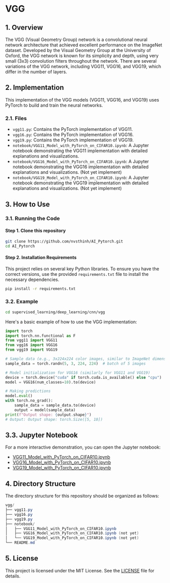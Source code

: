 # VGG

## 1. Overview
The VGG (Visual Geometry Group) network is a convolutional neural network architecture that achieved excellent performance on the ImageNet dataset. Developed by the Visual Geometry Group at the University of Oxford, the VGG network is known for its simplicity and depth, using very small (3x3) convolution filters throughout the network. There are several variations of the VGG network, including VGG11, VGG16, and VGG19, which differ in the number of layers.

## 2. Implementation
This implementation of the VGG models (VGG11, VGG16, and VGG19) uses PyTorch to build and train the neural networks.

### 2.1. Files
- `vgg11.py`: Contains the PyTorch implementation of VGG11.
- `vgg16.py`: Contains the PyTorch implementation of VGG16.
- `vgg19.py`: Contains the PyTorch implementation of VGG19.
- `notebook/VGG11_Model_with_PyTorch_on_CIFAR10.ipynb`: A Jupyter notebook demonstrating the VGG11 implementation with detailed explanations and visualizations.
- `notebook/VGG16_Model_with_PyTorch_on_CIFAR10.ipynb`: A Jupyter notebook demonstrating the VGG16 implementation with detailed explanations and visualizations. (Not yet implement)
- `notebook/VGG19_Model_with_PyTorch_on_CIFAR10.ipynb`: A Jupyter notebook demonstrating the VGG19 implementation with detailed explanations and visualizations. (Not yet implement)

## 3. How to Use
### 3.1. Running the Code
#### Step 1. Clone this repository
```bash
git clone https://github.com/nvsthinh/AI_Pytorch.git
cd AI_Pytorch
```
#### Step 2. Installation Requirements
This project relies on several key Python libraries. To ensure you have the correct versions, use the provided `requirements.txt` file to install the necessary dependencies.
```bash
pip install -r requirements.txt
```

### 3.2. Example
```bash
cd supervised_learning/deep_learning/cnn/vgg
```
Here's a basic example of how to use the VGG implementation:
```python
import torch
import torch.nn.functional as F
from vgg11 import VGG11
from vgg16 import VGG16
from vgg19 import VGG19

# Sample data (e.g., 3x224x224 color images, similar to ImageNet dimensions)
sample_data = torch.randn(5, 3, 224, 224)  # batch of 5 images

# Model initialization for VGG16 (similarly for VGG11 and VGG19)
device = torch.device("cuda" if torch.cuda.is_available() else "cpu")
model = VGG16(num_classes=10).to(device)

# Making predictions
model.eval()
with torch.no_grad():
    sample_data = sample_data.to(device)
    output = model(sample_data)
print(f"Output shape: {output.shape}")
# Output: Output shape: torch.Size([5, 10])
```
## 3.3. Jupyter Notebook
For a more interactive demonstration, you can open the Jupyter notebook: 
- [VGG11_Model_with_PyTorch_on_CIFAR10.ipynb](https://github.com/nvsthinh/AI_Pytorch/blob/main/supervised_learning/deep_learning/cnn/vgg/notebook/VGG11_Model_with_PyTorch_on_CIFAR10.ipynb)
- [VGG16_Model_with_PyTorch_on_CIFAR10.ipynb]()
- [VGG19_Model_with_PyTorch_on_CIFAR10.ipynb]()

## 4. Directory Structure
The directory structure for this repository should be organized as follows:
```csharp
vgg/
├── vgg11.py
├── vgg16.py
├── vgg19.py
├── notebook/
│   ├── VGG11_Model_with_PyTorch_on_CIFAR10.ipynb
│   ├── VGG16_Model_with_PyTorch_on_CIFAR10.ipynb (not yet)
│   └── VGG19_Model_with_PyTorch_on_CIFAR10.ipynb (not yet)
└── README.md
```

## 5. License
This project is licensed under the MIT License. See the [LICENSE](https://github.com/nvsthinh/AI_Pytorch/blob/main/LICENSE) file for details.